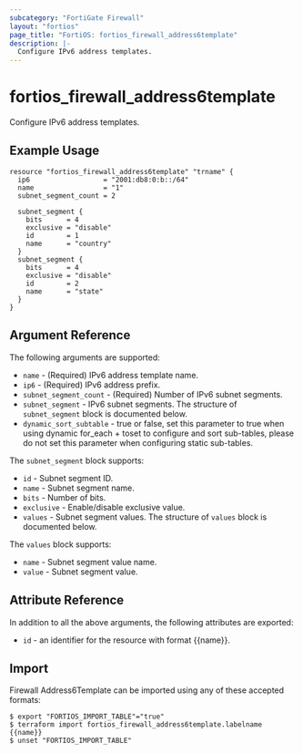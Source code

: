 ```yaml
---
subcategory: "FortiGate Firewall"
layout: "fortios"
page_title: "FortiOS: fortios_firewall_address6template"
description: |-
  Configure IPv6 address templates.
---
```


# fortios_firewall_address6template
Configure IPv6 address templates.

## Example Usage

```hcl
resource "fortios_firewall_address6template" "trname" {
  ip6                  = "2001:db8:0:b::/64"
  name                 = "1"
  subnet_segment_count = 2

  subnet_segment {
    bits      = 4
    exclusive = "disable"
    id        = 1
    name      = "country"
  }
  subnet_segment {
    bits      = 4
    exclusive = "disable"
    id        = 2
    name      = "state"
  }
}
```

## Argument Reference


The following arguments are supported:

* `name` - (Required) IPv6 address template name.
* `ip6` - (Required) IPv6 address prefix.
* `subnet_segment_count` - (Required) Number of IPv6 subnet segments.
* `subnet_segment` - IPv6 subnet segments. The structure of `subnet_segment` block is documented below.
* `dynamic_sort_subtable` - true or false, set this parameter to true when using dynamic for_each + toset to configure and sort sub-tables, please do not set this parameter when configuring static sub-tables.

The `subnet_segment` block supports:

* `id` - Subnet segment ID.
* `name` - Subnet segment name.
* `bits` - Number of bits.
* `exclusive` - Enable/disable exclusive value.
* `values` - Subnet segment values. The structure of `values` block is documented below.

The `values` block supports:

* `name` - Subnet segment value name.
* `value` - Subnet segment value.


## Attribute Reference

In addition to all the above arguments, the following attributes are exported:
* `id` - an identifier for the resource with format {{name}}.

## Import

Firewall Address6Template can be imported using any of these accepted formats:
```
$ export "FORTIOS_IMPORT_TABLE"="true"
$ terraform import fortios_firewall_address6template.labelname {{name}}
$ unset "FORTIOS_IMPORT_TABLE"
```
